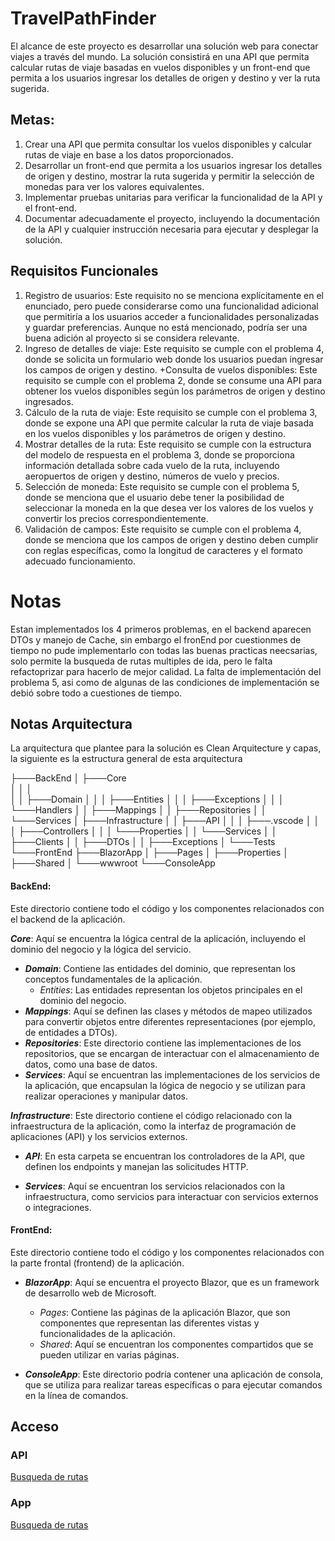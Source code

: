 # TravelPathFinder
El alcance de este proyecto es desarrollar una solución web para conectar viajes a través del mundo. La solución consistirá en una API que permita calcular rutas de viaje basadas en vuelos disponibles y un front-end que permita a los usuarios ingresar los detalles de origen y destino y ver la ruta sugerida.


## Metas:

1. Crear una API que permita consultar los vuelos disponibles y calcular rutas de viaje en base a los datos proporcionados.
2. Desarrollar un front-end que permita a los usuarios ingresar los detalles de origen y destino, mostrar la ruta sugerida y permitir la selección de monedas para ver los valores equivalentes.
3. Implementar pruebas unitarias para verificar la funcionalidad de la API y el front-end.
4. Documentar adecuadamente el proyecto, incluyendo la documentación de la API y cualquier instrucción necesaria para ejecutar y desplegar la solución.

## Requisitos Funcionales
1. Registro de usuarios: Este requisito no se menciona explícitamente en el enunciado, pero puede considerarse como una funcionalidad adicional que permitiría a los usuarios acceder a funcionalidades personalizadas y guardar preferencias. Aunque no está mencionado, podría ser una buena adición al proyecto si se considera relevante.
2. Ingreso de detalles de viaje: Este requisito se cumple con el problema 4, donde se solicita un formulario web donde los usuarios puedan ingresar los campos de origen y destino.
+Consulta de vuelos disponibles: Este requisito se cumple con el problema 2, donde se consume una API para obtener los vuelos disponibles según los parámetros de origen y destino ingresados.
3. Cálculo de la ruta de viaje: Este requisito se cumple con el problema 3, donde se expone una API que permite calcular la ruta de viaje basada en los vuelos disponibles y los parámetros de origen y destino.
4. Mostrar detalles de la ruta: Este requisito se cumple con la estructura del modelo de respuesta en el problema 3, donde se proporciona información detallada sobre cada vuelo de la ruta, incluyendo aeropuertos de origen y destino, números de vuelo y precios.
5. Selección de moneda: Este requisito se cumple con el problema 5, donde se menciona que el usuario debe tener la posibilidad de seleccionar la moneda en la que desea ver los valores de los vuelos y convertir los precios correspondientemente.
6. Validación de campos: Este requisito se cumple con el problema 4, donde se menciona que los campos de origen y destino deben cumplir con reglas específicas, como la longitud de caracteres y el formato adecuado funcionamiento.

# Notas
Estan implementados los 4 primeros problemas, en el backend aparecen DTOs y manejo de Cache, sin embargo el fronEnd por cuestionmes de tiempo no pude implementarlo con todas las buenas practicas neecsarias, solo permite la busqueda de rutas multiples de ida, pero le falta refactoprizar para hacerlo de mejor calidad.
La falta de implementación del problema 5, asi como de algunas de las condiciones de implementación se debió sobre todo a cuestiones de tiempo.



## Notas Arquitectura
La arquitectura que plantee para la solución es Clean Arquitecture y capas, la siguiente es la estructura general de esta arquitectura

├───BackEnd
│   ├───Core   
│   │   │       
│   │   ├───Domain
│   │   │   ├───Entities
│   │   │   ├───Exceptions
│   │   │   └───Handlers
│   │   ├───Mappings
│   │   ├───Repositories
│   │   └───Services
│   ├───Infrastructure
│   │   ├───API
│   │   │   ├───.vscode
│   │   │   ├───Controllers
│   │   │   └───Properties
│   │   └───Services
│   │       ├───Clients
│   │       ├───DTOs
│   │       ├───Exceptions
│   └───Tests
└───FrontEnd
    ├───BlazorApp
    │   ├───Pages
    │   ├───Properties
    │   ├───Shared
    │   └───wwwroot
    └───ConsoleApp
    
#### BackEnd: 
Este directorio contiene todo el código y los componentes relacionados con  el backend de la aplicación.

***Core***: Aquí se encuentra la lógica central de la aplicación, incluyendo el dominio del negocio y la lógica del servicio.

+ ***Domain***: Contiene las entidades del dominio, que representan los conceptos fundamentales de la aplicación.
  +  *Entities*: Las entidades representan los objetos principales en el dominio del negocio.
+ ***Mappings***: Aquí se definen las clases y métodos de mapeo utilizados para convertir objetos entre diferentes representaciones (por ejemplo, de entidades a DTOs).
+ ***Repositories***: Este directorio contiene las implementaciones de los repositorios, que se encargan de interactuar con el almacenamiento de datos, como una base de datos.
+  ***Services***: Aquí se encuentran las implementaciones de los servicios de la aplicación, que encapsulan la lógica de negocio y se utilizan para realizar operaciones y manipular datos.

***Infrastructure***: Este directorio contiene el código relacionado con la infraestructura de la aplicación, como la interfaz de programación de aplicaciones (API) y los servicios externos.

+ ***API***: En esta carpeta se encuentran los controladores de la API, que definen los endpoints y manejan las solicitudes HTTP.

+ ***Services***: Aquí se encuentran los servicios relacionados con la infraestructura, como servicios para interactuar con servicios externos o integraciones.


#### FrontEnd: 
Este directorio contiene todo el código y los componentes relacionados con la parte frontal (frontend) de la aplicación.

+ ***BlazorApp***: Aquí se encuentra el proyecto Blazor, que es un framework de desarrollo web de Microsoft.

  + *Pages*: Contiene las páginas de la aplicación Blazor, que son componentes que representan las diferentes vistas y funcionalidades de la aplicación.
  + *Shared*: Aquí se encuentran los componentes compartidos que se pueden utilizar en varias páginas.
  
+ ***ConsoleApp***: Este directorio podría contener una aplicación de consola, que se utiliza para realizar tareas específicas o para ejecutar comandos en la línea de comandos.

## Acceso
### API
[Busqueda de rutas](https://travelpathfinderapi.azurewebsites.net/api/Journey/calculate-routes?origin=MZL&destination=BOG)
### App

[Busqueda de rutas](https://journeyroute.azurewebsites.net/)

